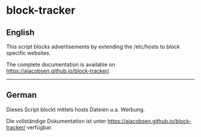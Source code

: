 # block-tracker

## English
This script blocks advertisements by extending the /etc/hosts to block specific websites.

The complete documentation is available on https://ajacobsen.github.io/block-tracker/.

---

## German
Dieses Script blockt mittels hosts Dateien u.a. Werbung.

Die vollständige Dokumentation ist unter https://ajacobsen.github.io/block-tracker/ verfügbar.

